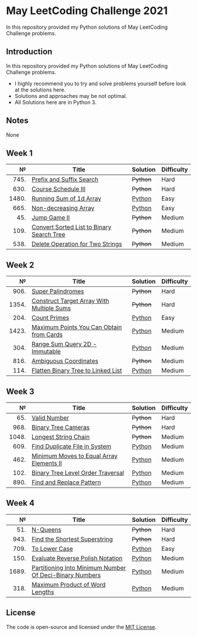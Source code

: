 # May LeetCoding Challenge 2021
In this repository provided my Python solutions of May LeetCoding Challenge problems.

## Introduction
In this repository provided my Python solutions of May LeetCoding Challenge problems. 
- I highly recommend you to try and solve problems yourself before look at the solutions here.
- Solutions and approaches may be not optimal.
- All Solutions here are in Python 3.

## Notes
None

## Week 1
|№|Title|Solution|Difficulty|
| ----: | --- | --- | --- |
|745.|[Prefix and Suffix Search](https://leetcode.com/problems/prefix-and-suffix-search/)|~~Python~~|Hard|
|630.|[Course Schedule III](https://leetcode.com/problems/course-schedule-iii/)|~~Python~~|Hard|
|1480.|[Running Sum of 1d Array](https://leetcode.com/problems/running-sum-of-1d-array/)|[Python](/Easy/1480.RunningSumof1dArray(ListComprehension).py)|Easy|
|665.|[Non-decreasing Array](https://leetcode.com/problems/non-decreasing-array/)|[Python](/Easy/665.Non-decreasingArray.py)|Easy|
|45.|[Jump Game II](https://leetcode.com/problems/jump-game-ii/)|~~Python~~|Medium|
|109.|[Convert Sorted List to Binary Search Tree](https://leetcode.com/problems/convert-sorted-list-to-binary-search-tree/)|~~Python~~|Medium|
|538.|[Delete Operation for Two Strings](https://leetcode.com/problems/delete-operation-for-two-strings/)|~~Python~~|Medium|

## Week 2
|№|Title|Solution|Difficulty|
| ----: | --- | --- | --- |
|906.|[Super Palindromes](https://leetcode.com/problems/super-palindromes/)|~~Python~~|Hard|
|1354.|[Construct Target Array With Multiple Sums](https://leetcode.com/problems/construct-target-array-with-multiple-sums/)|~~Python~~|Hard|
|204.|[Count Primes](https://leetcode.com/problems/count-primes/)|[Python](/Easy/204.CountPrimes.py)|Easy|
|1423.|[Maximum Points You Can Obtain from Cards](https://leetcode.com/problems/maximum-points-you-can-obtain-from-cards/)|[Python](/Medium/1423.MaximumPointsYouCanObtainfromCards.py)|Medium|
|304.|[Range Sum Query 2D - Immutable](https://leetcode.com/problems/range-sum-query-2d-immutable/)|[Python](/Medium/304.RangeSumQuery2D-Immutable(bruteforce2).py)|Medium|
|816.|[Ambiguous Coordinates](https://leetcode.com/problems/ambiguous-coordinates/)|~~Python~~|Medium|
|114.|[Flatten Binary Tree to Linked List](https://leetcode.com/problems/flatten-binary-tree-to-linked-list/)|[Python](/Medium/114.FlattenBinaryTreetoLinkedList.py)|Medium|

## Week 3
|№|Title|Solution|Difficulty|
| ----: | --- | --- | --- |
|65.|[Valid Number](https://leetcode.com/problems/valid-number/)|~~Python~~|Hard|
|968.|[Binary Tree Cameras](https://leetcode.com/problems/binary-tree-cameras/)|~~Python~~|Hard|
|1048.|[Longest String Chain](https://leetcode.com/problems/longest-string-chain/)|~~Python~~|Medium|
|609.|[Find Duplicate File in System](https://leetcode.com/problems/find-duplicate-file-in-system/)|[Python](/Medium/609.FindDuplicateFileinSystem.py)|Medium|
|462.|[Minimum Moves to Equal Array Elements II](https://leetcode.com/problems/minimum-moves-to-equal-array-elements-ii/)|[Python](/Medium/462.MinimumMovestoEqualArrayElementsII.py)|Medium|
|102.|[Binary Tree Level Order Traversal](https://leetcode.com/problems/binary-tree-level-order-traversal/)|[Python](/Medium/102.BinaryTreeLevelOrderTraversal.py)|Medium|
|890.|[Find and Replace Pattern](https://leetcode.com/problems/find-and-replace-pattern/)|[Python](/Medium/890.FindandReplacePattern.py)|Medium|

## Week 4
|№|Title|Solution|Difficulty|
| ----: | --- | --- | --- |
|51.|[N-Queens](https://leetcode.com/problems/n-queens/)|~~Python~~|Hard|
|943.|[Find the Shortest Superstring](https://leetcode.com/problems/find-the-shortest-superstring/)|~~Python~~|Hard|
|709.|[To Lower Case](https://leetcode.com/problems/to-lower-case/)|[Python](/Easy/709.ToLowerCase.py)|Easy|
|150.|[Evaluate Reverse Polish Notation](https://leetcode.com/problems/evaluate-reverse-polish-notation/)|[Python](/Medium/150.EvaluateReversePolishNotation.py)|Medium|
|1689.|[Partitioning Into Minimum Number Of Deci-Binary Numbers](https://leetcode.com/problems/partitioning-into-minimum-number-of-deci-binary-numbers/)|[Python](/Medium/1689.PartitioningIntoMinimumNumberOfDeci-BinaryNumbers.py)|Medium|
|318.|[Maximum Product of Word Lengths](https://leetcode.com/problems/maximum-product-of-word-lengths/)|[Python](/Medium/318.MaximumProductofWordLengths.py)|Medium|

## License
The code is open-source and licensed under the [MIT License](/LICENSE).
